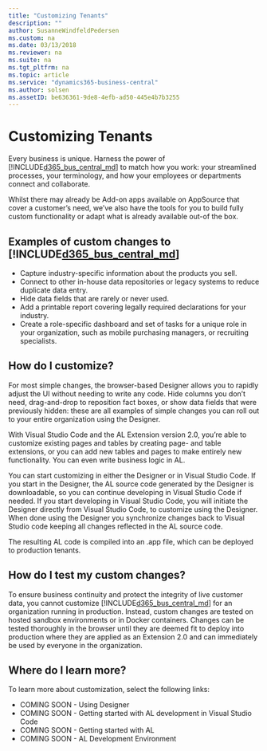 ```yaml
---
title: "Customizing Tenants"
description: ""
author: SusanneWindfeldPedersen
ms.custom: na
ms.date: 03/13/2018
ms.reviewer: na
ms.suite: na
ms.tgt_pltfrm: na
ms.topic: article
ms.service: "dynamics365-business-central"
ms.author: solsen
ms.assetID: be636361-9de8-4efb-ad50-445e4b7b3255
---
```


# Customizing Tenants
Every business is unique. Harness the power of [!INCLUDE[d365_bus_central_md](../includes/d365_bus_central_md.md)] to match how you work: your streamlined processes, your terminology, and how your employees or departments connect and collaborate.  

Whilst there may already be Add-on apps available on AppSource that cover a customer’s need, we’ve also have the tools for you to build fully custom functionality or adapt what is already available out-of the box. 
 
## Examples of custom changes to [!INCLUDE[d365_bus_central_md](../includes/d365_bus_central_md.md)] 

- Capture industry-specific information about the products you sell. 
- Connect to other in-house data repositories or legacy systems to reduce duplicate data entry. 
- Hide data fields that are rarely or never used. 
- Add a printable report covering legally required declarations for your industry. 
- Create a role-specific dashboard and set of tasks for a unique role in your organization, such as mobile purchasing managers, or recruiting specialists. 
 
## How do I customize? 
For most simple changes, the browser-based Designer allows you to rapidly adjust the UI without needing to write any code. Hide columns you don’t need, drag-and-drop to reposition fact boxes, or show data fields that were previously hidden: these are all examples of simple changes you can roll out to your entire organization using the Designer. 

With Visual Studio Code and the AL Extension version 2.0, you’re able to customize existing pages and tables by creating page- and table extensions, or you can add new tables and pages to make entirely new functionality. You can even write business logic in AL. 

You can start customizing in either the Designer or in Visual Studio Code. If you start in the Designer, the AL source code generated by the Designer is downloadable, so you can continue developing in Visual Studio Code if needed. If you start developing in Visual Studio Code, you will initiate the Designer directly from Visual Studio Code, to customize using the Designer. When done using the Designer you synchronize changes back to Visual Studio code keeping all changes reflected in the AL source code.  

The resulting AL code is compiled into an .app file, which can be deployed to production tenants. 

## How do I test my custom changes? 
To ensure business continuity and protect the integrity of live customer data, you cannot customize [!INCLUDE[d365_bus_central_md](../includes/d365_bus_central_md.md)] for an organization running in production. Instead, custom changes are tested on hosted sandbox environments or in Docker containers. Changes can be tested thoroughly in the browser until they are deemed fit to deploy into production where they are applied as an Extension 2.0 and can immediately be used by everyone in the organization. 

## Where do I learn more? 
To learn more about customization, select the following links:   
- COMING SOON - Using Designer
- COMING SOON - Getting started with AL development in Visual Studio Code
- COMING SOON - Getting started with AL
- COMING SOON - AL Development Environment
 


